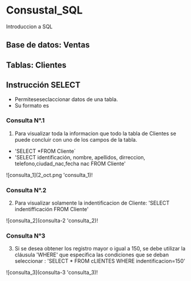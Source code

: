 # Consustal_SQL
Introduccion a SQL

## Base de datos: Ventas
## Tablas: Clientes

#####


## Instrucción SELECT
- Permiteseseclaccionar datos de una tabla.
- Su formato es 

### Consulta N°.1
1. Para visualizar toda la informacion que todo la tabla de Clientes se puede concluir con uno de los campos de la tabla.

- 'SELECT *FROM Cliente´
- 'SELECT identificación, nombre, apellidos, dirreccion, telefono,ciudad_nac,fecha nac FROM Cliente'

![consulta_1](2_oct.png 'consulta_1)!

### Consulta N°.2

2. Para visualizar solamente la indentificacion de Cliente: 'SELECT indentifficación FROM Cliente'

![consulta_2](consulta-2 'consulta_2)!
### Consulta N°3

3. Si se desea obtener los registro mayor o igual  a 150, se debe utilizar la cláusula 'WHERE' que especifica las condiciones que se deban seleccionar : 'SELECT * FROM cLIENTES WHERE indentificacion=150'

![consulta_3](consulta-3 'consulta_3)!